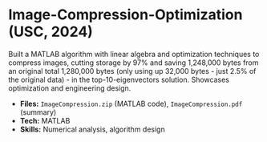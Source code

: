# Image-Compression-Optimization (USC, 2024)
Built a MATLAB algorithm with linear algebra and optimization techniques to compress images, cutting storage by 97% and saving 1,248,000 bytes from an original total 1,280,000 bytes (only using up 32,000 bytes - just 2.5% of the original data) - in the top-10-eigenvectors solution.
Showcases optimization and engineering design.

- **Files:** `ImageCompression.zip` (MATLAB code), `ImageCompression.pdf` (summary)
- **Tech:** MATLAB
- **Skills:** Numerical analysis, algorithm design
